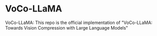 # VoCo-LLaMA
VoCo-LLaMA: This repo is the official implementation of "VoCo-LLaMA: Towards Vision Compression with Large Language Models"
